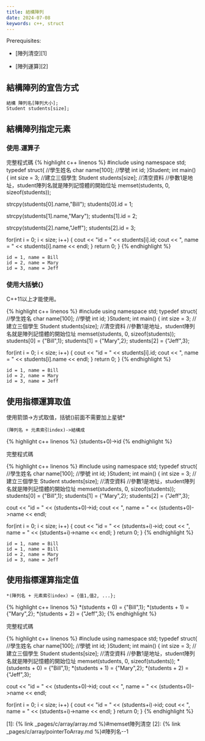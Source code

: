 ```yaml
---
title: 結構陣列
date: 2024-07-08
keywords: c++, struct
---
```


Prerequisites:

- [陣列清空][1]

- [陣列運算][2]

## 結構陣列的宣告方式

```
結構 陣列名[陣列大小];
Student students[size];
```

## 結構陣列指定元素

### 使用.運算子

完整程式碼
{% highlight c++ linenos %}
#include <iostream>
using namespace std;
typedef struct{
  //學生姓名
  char name[100];
  //學號
  int id;
}Student;
int main() {
  int size = 3;
  //建立三個學生
  Student students[size];
  //清空資料
  //參數1是地址，student陣列名就是陣列記憶體的開始位址
  memset(students, 0, sizeof(students));
  
  strcpy(students[0].name,"Bill");
  students[0].id = 1;
  
  strcpy(students[1].name,"Mary");
  students[1].id = 2;
  
  strcpy(students[2].name,"Jeff");
  students[2].id = 3;
  
  for(int i = 0; i < size; i++) {
    cout << "id = " << students[i].id;
    cout << ", name = " << students[i].name << endl;
  }
  return 0;
}
{% endhighlight %}

```
id = 1, name = Bill
id = 2, name = Mary
id = 3, name = Jeff
```

### 使用大括號{}

C++11以上才能使用。

{% highlight c++ linenos %}
#include <iostream>
using namespace std;
typedef struct{
  //學生姓名
  char name[100];
  //學號
  int id;
}Student;
int main() {
  int size = 3;
  //建立三個學生
  Student students[size];
  //清空資料
  //參數1是地址，student陣列名就是陣列記憶體的開始位址
  memset(students, 0, sizeof(students));
  students[0] = {"Bill",1};
  students[1] = {"Mary",2};
  students[2] = {"Jeff",3};
  
  for(int i = 0; i < size; i++) {
    cout << "id = " << students[i].id;
    cout << ", name = " << students[i].name << endl;
  }
  return 0;
}
{% endhighlight %}

```
id = 1, name = Bill
id = 2, name = Mary
id = 3, name = Jeff
```

## 使用指標運算取值

使用箭頭->方式取值，括號()前面不需要加上星號\*

```
(陣列名 + 元素索引index)->結構成
```

{% highlight c++ linenos %}
(students+0)->id
{% endhighlight %}

完整程式碼

{% highlight c++ linenos %}
#include <iostream>
using namespace std;
typedef struct{
  //學生姓名
  char name[100];
  //學號
  int id;
}Student;
int main() {
  int size = 3;
  //建立三個學生
  Student students[size];
  //清空資料
  //參數1是地址，student陣列名就是陣列記憶體的開始位址
  memset(students, 0, sizeof(students));
  students[0] = {"Bill",1};
  students[1] = {"Mary",2};
  students[2] = {"Jeff",3};
  
  cout << "id = " << (students+0)->id;
  cout << ", name = " << (students+0)->name << endl;
  
  for(int i = 0; i < size; i++) {
    cout << "id = " << (students+i)->id;
    cout << ", name = " << (students+i)->name << endl;
  }
  return 0;
}
{% endhighlight %}

```
id = 1, name = Bill
id = 1, name = Bill
id = 2, name = Mary
id = 3, name = Jeff
```

## 使用指標運算指定值

```
*(陣列名 + 元素索引index) = {值1,值2, ...};
```

{% highlight c++ linenos %}
  *(students + 0) = {"Bill",1};
  *(students + 1) = {"Mary",2};
  *(students + 2) = {"Jeff",3};
{% endhighlight %}


完整程式碼

{% highlight c++ linenos %}
#include <iostream>
using namespace std;
typedef struct{
  //學生姓名
  char name[100];
  //學號
  int id;
}Student;
int main() {
  int size = 3;
  //建立三個學生
  Student students[size];
  //清空資料
  //參數1是地址，student陣列名就是陣列記憶體的開始位址
  memset(students, 0, sizeof(students));
  *(students + 0) = {"Bill",1};
  *(students + 1) = {"Mary",2};
  *(students + 2) = {"Jeff",3};
  
  cout << "id = " << (students+0)->id;
  cout << ", name = " << (students+0)->name << endl;
  
  for(int i = 0; i < size; i++) {
    cout << "id = " << (students+i)->id;
    cout << ", name = " << (students+i)->name << endl;
  }
  return 0;
}
{% endhighlight %}

[1]: {% link _pages/c/array/array.md %}#memset陣列清空
[2]: {% link _pages/c/array/pointerToArray.md %}#陣列名--1